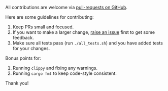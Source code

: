 All contributions are welcome via [pull-requests on GitHub](https://github.com/Mistodon/dymod/pulls).

Here are some guidelines for contributing:

1.  Keep PRs small and focused.
2.  If you want to make a larger change, [raise an issue](https://github.com/Mistodon/dymod/issues) first to get some feedback.
3.  Make sure all tests pass (run `./all_tests.sh`) and you have added tests for your changes.

Bonus points for:

1.  Running `clippy` and fixing any warnings.
2.  Running `cargo fmt` to keep code-style consistent.

Thank you!
